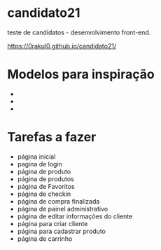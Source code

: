 # candidato21
teste de candidatos - desenvolvimento front-end.

https://0rakul0.github.io/candidato21/

# Modelos para inspiração
-
-
-

# Tarefas a fazer

  - página inicial 
  - pagina de login
  - página de produto
  - página de produtos
  - página de Favoritos
  - página de checkin
  - página de compra finalizada
  - página de painel administrativo
  - página de editar informações do cliente
  - página para criar cliente
  - página para cadastrar produto
  - página de carrinho 
